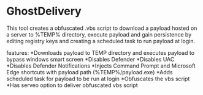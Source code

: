 # GhostDelivery

This tool creates a obfuscated .vbs script to download a payload hosted on a server to %TEMP% directory, execute payload and gain persistence
by editing registry keys and creating a scheduled task to run payload at login.  

features:
*Downloads payload to TEMP directory and executes payload
to bypass windows smart screen
*Disables Defender
*Disables UAC
*Disables Defender Notifications
*Injects Command Prompt and Microsoft Edge
shortcuts with payload path (%TEMP%/payload.exe)
*Adds scheduled task for payload to be run at login
*Obfuscates the vbs script
*Has serveo option to deliver obfuscated vbs script

